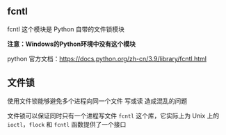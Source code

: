 ## fcntl  
fcntl 这个模块是 Python 自带的文件锁模块  

**注意：Windows的Python环境中没有这个模块**  

python 官方文档：https://docs.python.org/zh-cn/3.9/library/fcntl.html  



## 文件锁  
使用文件锁能够避免多个进程向同一个文件 写或读 造成混乱的问题  

文件锁可以保证同时只有一个进程写文件
`fcntl` 这个库，它实际上为 Unix 上的 `ioctl`，`flock` 和 `fcntl` 函数提供了一个接口  
